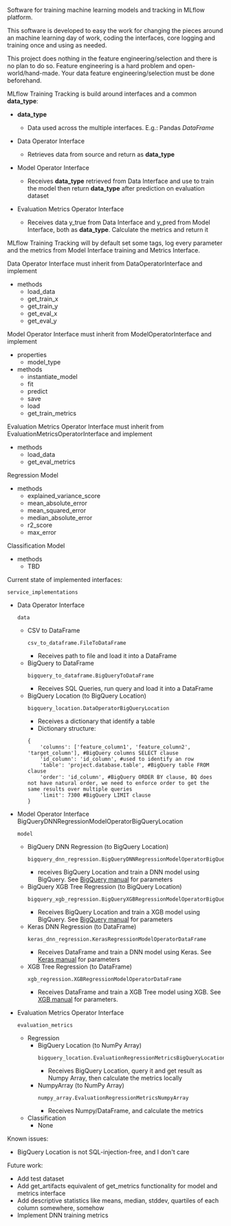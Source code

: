 Software for training machine learning models and tracking in MLflow platform.

This software is developed to easy the work for changing the pieces around an machine learning day of work, coding the interfaces, core logging and training once and using as needed.

This project does nothing in the feature engineering/selection and there is no plan to do so. Feature engineering is a hard problem and open-world/hand-made.
Your data feature engineering/selection must be done beforehand.

MLflow Training Tracking is build around interfaces and a common __data_type__:
- __data_type__
    - Data used across the multiple interfaces. E.g.: Pandas _DataFrame_
- Data Operator Interface
    - Retrieves data from source and return as __data_type__

- Model Operator Interface
    - Receives __data_type__ retrieved from Data Interface and use to train the model then return __data_type__ after prediction on evaluation dataset

- Evaluation Metrics Operator Interface
    - Receives data y_true from Data Interface and y_pred from Model Interface, both as __data_type__. Calculate the metrics and return it

MLflow Training Tracking will by default set some tags, log every parameter and the metrics from Model Interface training and Metrics Interface.

Data Operator Interface must inherit from DataOperatorInterface and implement 
- methods
    - load_data
    - get_train_x
    - get_train_y
    - get_eval_x
    - get_eval_y

Model Operator Interface must inherit from ModelOperatorInterface and implement 

- properties
    - model_type
- methods
    - instantiate_model
    - fit
    - predict
    - save
    - load
    - get_train_metrics

Evaluation Metrics Operator Interface must inherit from EvaluationMetricsOperatorInterface and implement
- methods
    - load_data
    - get_eval_metrics

Regression Model
- methods
    - explained_variance_score
    - mean_absolute_error
    - mean_squared_error
    - median_absolute_error
    - r2_score
    - max_error

Classification Model
- methods
    - TBD


Current state of implemented interfaces:
```
service_implementations
```
- Data Operator Interface
    ```
    data
    ```
    - CSV to DataFrame
        ```
        csv_to_dataframe.FileToDataFrame
        ```
        - Receives path to file and load it into a DataFrame
    - BigQuery to DataFrame
        ```
        bigquery_to_dataframe.BigQueryToDataFrame
        ```    
        - Receives SQL Queries, run query and load it into a DataFrame
    - BigQuery Location (to BigQuery Location)
        ```
        bigquery_location.DataOperatorBigQueryLocation
        ```     
        - Receives a dictionary that identify a table
        - Dictionary structure:
        ```
        {
            'columns': ['feature_column1', 'feature_column2', 'target_column'], #BigQuery columns SELECT clause
            'id_column': 'id_column', #used to identify an row
            'table': 'project.database.table', #BigQuery table FROM clause
            'order': 'id_column', #BigQuery ORDER BY clause, BQ does not have natural order, we need to enforce order to get the same results over multiple queries
            'limit': 7300 #BigQuery LIMIT clause
        }
        ```

- Model Operator Interface
BigQueryDNNRegressionModelOperatorBigQueryLocation
    ```
    model
    ```
    - BigQuery DNN Regression (to BigQuery Location)
        ```
        bigquery_dnn_regression.BigQueryDNNRegressionModelOperatorBigQueryLocation
        ```
        - receives BigQuery Location and train a DNN model using BigQuery. See [BigQuery manual](https://cloud.google.com/bigquery-ml/docs/reference/standard-sql/bigqueryml-syntax-create-dnn-models) for parameters
    - BigQuery XGB Tree Regression (to BigQuery Location)
        ```
        bigquery_xgb_regression.BigQueryXGBRegressionModelOperatorBigQueryLocation
        ```    
        - Receives BigQuery Location and train a XGB model using BigQuery. See [BigQuery manual](https://cloud.google.com/bigquery-ml/docs/reference/standard-sql/bigqueryml-syntax-create-boosted-tree) for parameters
    - Keras DNN Regression (to DataFrame)
        ```
        keras_dnn_regression.KerasRegressionModelOperatorDataFrame
        ```      
        - Receives DataFrame and train a DNN model using Keras. See [Keras manual](https://keras.io/api/layers/) for parameters
    - XGB Tree Regression (to DataFrame)
        ```
        xgb_regression.XGBRegressionModelOperatorDataFrame
        ```      
        - Receives DataFrame and train a XGB Tree model using XGB. See [XGB manual](https://xgboost.readthedocs.io/en/latest/parameter.html) for parameters.

- Evaluation Metrics Operator Interface
    ```
    evaluation_metrics
    ```
    - Regression
        - BigQuery Location (to NumPy Array)
            ```
            bigquery_location.EvaluationRegressionMetricsBigQueryLocationNumpyArray
            ```         
            - Receives BigQuery Location, query it and get result as Numpy Array, then calculate the metrics locally
        - NumpyArray (to NumPy Array)
            ```
            numpy_array.EvaluationRegressionMetricsNumpyArray
            ```         
            - Receives Numpy/DataFrame, and calculate the metrics
    - Classification
        - None

Known issues:
- BigQuery Location is not SQL-injection-free, and I don't care

Future work:
- Add test dataset
- Add get_artifacts equivalent of get_metrics functionality for model and metrics interface
- Add descriptive statistics like means, median, stddev, quartiles of each column somewhere, somehow 
- Implement DNN training metrics
